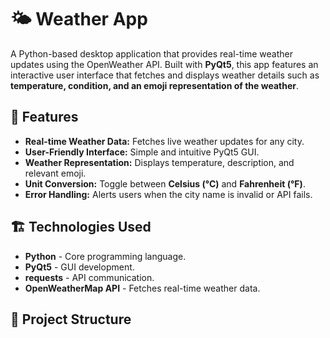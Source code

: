 # 🌤 Weather App

A Python-based desktop application that provides real-time weather updates using the OpenWeather API. Built with **PyQt5**, this app features an interactive user interface that fetches and displays weather details such as **temperature, condition, and an emoji representation of the weather**.

## 🚀 Features

- **Real-time Weather Data:** Fetches live weather updates for any city.
- **User-Friendly Interface:** Simple and intuitive PyQt5 GUI.
- **Weather Representation:** Displays temperature, description, and relevant emoji.
- **Unit Conversion:** Toggle between **Celsius (°C)** and **Fahrenheit (°F)**.
- **Error Handling:** Alerts users when the city name is invalid or API fails.

## 🏗 Technologies Used

- **Python** - Core programming language.
- **PyQt5** - GUI development.
- **requests** - API communication.
- **OpenWeatherMap API** - Fetches real-time weather data.

## 📂 Project Structure

